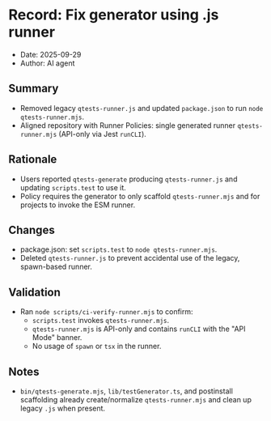 # Record: Fix generator using .js runner

- Date: 2025-09-29
- Author: AI agent

## Summary
- Removed legacy `qtests-runner.js` and updated `package.json` to run `node qtests-runner.mjs`.
- Aligned repository with Runner Policies: single generated runner `qtests-runner.mjs` (API-only via Jest `runCLI`).

## Rationale
- Users reported `qtests-generate` producing `qtests-runner.js` and updating `scripts.test` to use it.
- Policy requires the generator to only scaffold `qtests-runner.mjs` and for projects to invoke the ESM runner.

## Changes
- package.json: set `scripts.test` to `node qtests-runner.mjs`.
- Deleted `qtests-runner.js` to prevent accidental use of the legacy, spawn-based runner.

## Validation
- Ran `node scripts/ci-verify-runner.mjs` to confirm:
  - `scripts.test` invokes `qtests-runner.mjs`.
  - `qtests-runner.mjs` is API-only and contains `runCLI` with the "API Mode" banner.
  - No usage of `spawn` or `tsx` in the runner.

## Notes
- `bin/qtests-generate.mjs`, `lib/testGenerator.ts`, and postinstall scaffolding already create/normalize `qtests-runner.mjs` and clean up legacy `.js` when present.

